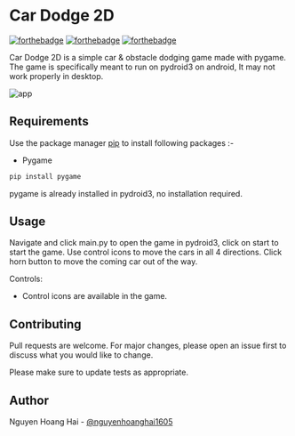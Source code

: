 # Car Dodge 2D

[![forthebadge](https://forthebadge.com/images/badges/built-with-love.svg)](https://forthebadge.com)
[![forthebadge](https://forthebadge.com/images/badges/built-with-swag.svg)](https://forthebadge.com)
[![forthebadge](https://forthebadge.com/images/badges/made-with-python.svg)](https://forthebadge.com)

Car Dodge 2D is a simple car & obstacle dodging game made with pygame. The game is specifically meant to run on pydroid3 on android, It may not work properly in desktop.

![app](https://github.com/user-attachments/assets/a385c8bc-64a9-4e07-89ff-8fed45390f3b)


## Requirements

Use the package manager [pip](https://pip.pypa.io/en/stable/) to install following packages :-
* Pygame

```bash
pip install pygame
```

pygame is already installed in pydroid3, no installation required.

## Usage

Navigate and click main.py to open the game in pydroid3, click on start to start the game. Use control icons to move the cars in all 4 directions. Click horn button to move the coming car out of the way.

Controls:
* Control icons are available in the game.

## Contributing

Pull requests are welcome. For major changes, please open an issue first to discuss what you would like to change.

Please make sure to update tests as appropriate.

## Author
Nguyen Hoang Hai - [@nguyenhoanghai1605](https://github.com/nguyenhoanghai1605)

